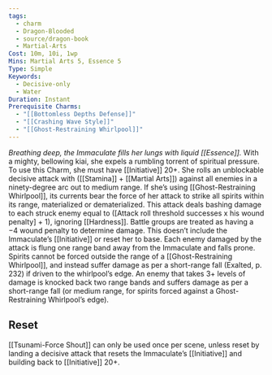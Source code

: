 ```yaml
---
tags:
  - charm
  - Dragon-Blooded
  - source/dragon-book
  - Martial-Arts
Cost: 10m, 10i, 1wp
Mins: Martial Arts 5, Essence 5
Type: Simple
Keywords:
  - Decisive-only
  - Water
Duration: Instant
Prerequisite Charms:
  - "[[Bottomless Depths Defense]]"
  - "[[Crashing Wave Style]]"
  - "[[Ghost-Restraining Whirlpool]]"
---
```

*Breathing deep, the Immaculate fills her lungs with liquid [[Essence]].* 
With a mighty, bellowing kiai, she expels a rumbling torrent of spiritual pressure. To use this Charm, she must have [[Initiative]] 20+. She rolls an unblockable decisive attack with ([[Stamina]] + [[Martial Arts]]) against all enemies in a ninety-degree arc out to medium range. If she’s using [[Ghost-Restraining Whirlpool]], its currents bear the force of her attack to strike all spirits within its range, materialized or dematerialized. This attack deals bashing damage to each struck enemy equal to ([Attack roll threshold successes x his wound penalty] + 1), ignoring [[Hardness]]. 
Battle groups are treated as having a −4 wound penalty to determine damage. This doesn’t include the Immaculate’s [[Initiative]] or reset her to base. Each enemy damaged by the attack is flung one range band away from the Immaculate and falls prone. Spirits cannot be forced outside the range of a [[Ghost-Restraining Whirlpool]], and instead suffer damage as per a short-range fall (Exalted, p. 232) if driven to the whirlpool’s edge. An enemy that takes 3+ levels of damage is knocked back two range bands and suffers damage as per a short-range fall (or medium range, for spirits forced against a Ghost-Restraining Whirlpool’s edge). 
## Reset
[[Tsunami-Force Shout]] can only be used once per scene, unless reset by landing a decisive attack that resets the Immaculate’s [[Initiative]] and building back to [[Initiative]] 20+.